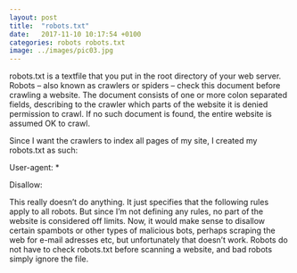 ```yaml
---
layout: post
title:  "robots.txt"
date:   2017-11-10 10:17:54 +0100
categories: robots robots.txt
image: ../images/pic03.jpg
---
```

robots.txt is a textfile that you put in the root directory of your web server. Robots – also known as crawlers or spiders – check this document before crawling a website. The document consists of one or more colon separated fields, describing to the crawler which parts of the website it is denied permission to crawl. If no such document is found, the entire website is assumed OK to crawl.

Since I want the crawlers to index all pages of my site, I created my robots.txt as such:

User-agent: *

Disallow:

This really doesn’t do anything. It just specifies that the following rules apply to all robots. But since I’m not defining any rules, no part of the website is considered off limits.
Now, it would make sense to disallow certain spambots or other types of malicious bots, perhaps scraping the web for e-mail adresses etc, but unfortunately that doesn’t work. Robots do not have to check robots.txt before scanning a website, and bad robots simply ignore the file.
